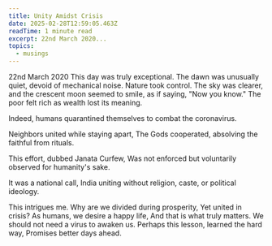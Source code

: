 ```yaml
---
title: Unity Amidst Crisis
date: 2025-02-28T12:59:05.463Z
readTime: 1 minute read
excerpt: 22nd March 2020...
topics:
  - musings
---
```

22nd March 2020
 This day was truly exceptional.
 The dawn was unusually quiet, devoid of mechanical noise.
 Nature took control.
 The sky was clearer, and the crescent moon seemed to smile, as if saying, "Now you know."
 The poor felt rich as wealth lost its meaning.
 
 Indeed, humans quarantined themselves to combat the coronavirus.
 
 Neighbors united while staying apart,
 The Gods cooperated, absolving the faithful from rituals.
 
 This effort, dubbed Janata Curfew,
 Was not enforced but voluntarily observed for humanity's sake.
 
 It was a national call,
 India uniting without religion, caste, or political ideology.
 
 This intrigues me.
 Why are we divided during prosperity,
 Yet united in crisis?
 As humans, we desire a happy life,
 And that is what truly matters.
 We should not need a virus to awaken us.
 Perhaps this lesson, learned the hard way,
 Promises better days ahead.
